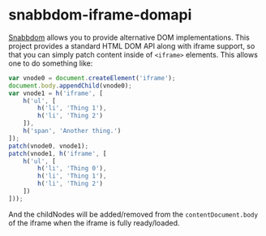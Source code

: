 # snabbdom-iframe-domapi

 [Snabbdom](https://github.com/paldepind/snabbdom) allows you to provide alternative DOM implementations. This project provides a standard HTML DOM API along with iframe support, so that you can simply patch content inside of `<iframe>` elements. This allows one to do something like:

```javascript
var vnode0 = document.createElement('iframe');
document.body.appendChild(vnode0);
var vnode1 = h('iframe', [
    h('ul', [
        h('li', 'Thing 1'),
        h('li', 'Thing 2')
    ]),
    h('span', 'Another thing.')
]);
patch(vnode0, vnode1);
patch(vnode1, h('iframe', [
    h('ul', [
        h('li', 'Thing 0'),
        h('li', 'Thing 1'),
        h('li', 'Thing 2')
    ])
]));
```

And the childNodes will be added/removed from the `contentDocument.body` of the iframe when the iframe is fully ready/loaded.
